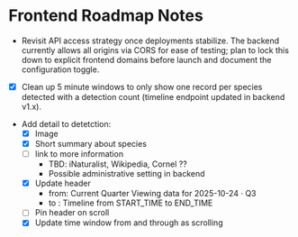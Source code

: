 # Frontend Roadmap Notes

- Revisit API access strategy once deployments stabilize. The backend currently allows all origins via CORS for ease of testing; plan to lock this down to explicit frontend domains before launch and document the configuration toggle.

- [x] Clean up 5 minute windows to only show one record per species detected with a detection count (timeline endpoint updated in backend v1.x).

- Add detail to detetction:
    - [x] Image
    - [x] Short summary about species
    - [ ] link to more information 
        - TBD: iNaturalist, Wikipedia, Cornel ??
        - Possible administrative setting in backend
    - [x] Update header 
        - from: Current Quarter
                Viewing data for 2025-10-24 · Q3
        - to : Timeline from START_TIME to END_TIME
    - [ ] Pin header on scroll
    - [x] Update time window from and through as scrolling
